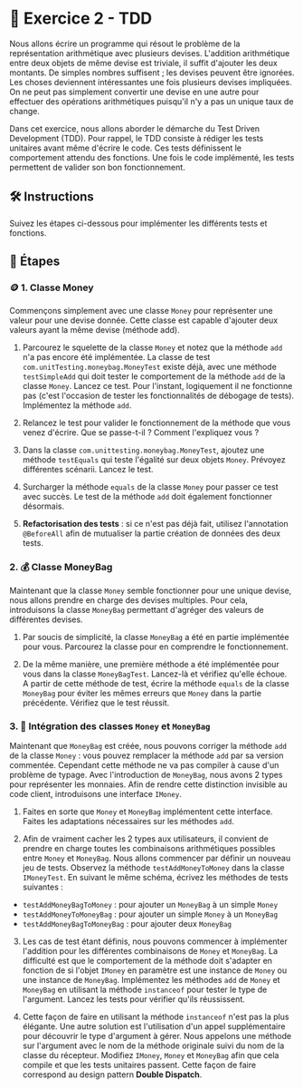# 📝 Exercice 2 - TDD 

Nous allons écrire un programme qui résout le problème de la représentation arithmétique avec plusieurs devises.
L'addition arithmétique entre deux objets de même devise est triviale, il suffit d'ajouter les deux montants.
De simples nombres suffisent ; les devises peuvent être ignorées. Les choses deviennent intéressantes une
fois plusieurs devises impliquées. On ne peut pas simplement convertir une devise en une autre pour effectuer des opérations arithmétiques puisqu'il n'y a pas un unique taux de change.

Dans cet exercice, nous allons aborder le démarche du Test Driven Development (TDD). 
Pour rappel, le TDD consiste à rédiger les tests unitaires avant même d'écrire le code. Ces tests définissent le comportement attendu des fonctions. Une fois le code implémenté, les tests permettent de valider son bon fonctionnement.

## 🛠️ Instructions

Suivez les étapes ci-dessous pour implémenter les différents tests et fonctions.


## 🐾 Étapes

### 🪙 1. Classe Money
Commençons simplement avec une classe `Money` pour représenter une valeur pour une devise
donnée. Cette classe est capable d'ajouter deux valeurs ayant la même devise (méthode add).

1. Parcourez le squelette de la classe `Money` et notez que la méthode `add` n'a pas encore été implémentée. 
La classe de test `com.unitTesting.moneybag.MoneyTest` existe déjà, avec une méthode `testSimpleAdd` qui doit tester le comportement de la méthode `add` de la classe `Money`.
Lancez ce test. Pour l'instant, logiquement il ne fonctionne pas (c'est l'occasion de tester les fonctionnalités de débogage de tests). Implémentez la méthode `add`.


2. Relancez le test pour valider le fonctionnement de la méthode que vous venez d'écrire. Que se passe-t-il ? Comment l'expliquez vous ?


3. Dans la classe `com.unittesting.moneybag.MoneyTest`, ajoutez une méthode `testEquals` qui teste l'égalité sur deux objets `Money`. Prévoyez différentes scénarii. Lancez le test.


4. Surcharger la méthode `equals` de la classe `Money` pour passer ce test avec succès. Le test de la méthode `add` doit également fonctionner désormais.


5. **Refactorisation des tests** : si ce n'est pas déjà fait, utilisez l'annotation `@BeforeAll` afin de mutualiser la partie création de données des deux tests. 

### 2. 💰 Classe MoneyBag
Maintenant que la classe `Money` semble fonctionner pour une unique devise, nous allons prendre en charge
des devises multiples. Pour cela, introduisons la classe `MoneyBag` permettant d'agréger des valeurs de différentes devises.

1. Par soucis de simplicité, la classe `MoneyBag` a été en partie implémentée pour vous. Parcourez la classe pour en comprendre le fonctionnement.


2. De la même manière, une première méthode a été implémentée pour vous dans la classe `MoneyBagTest`. Lancez-là et vérifiez qu'elle échoue. A partir de cette méthode de test, écrire la méthode `equals` de la classe `MoneyBag` pour éviter les mêmes erreurs que `Money` dans la partie précédente. Vérifiez que le test réussit.

### 3. 🤝 Intégration des classes `Money` et `MoneyBag`

Maintenant que `MoneyBag` est créée, nous pouvons corriger la méthode `add` de la classe `Money` : vous pouvez remplacer la méthode `add` par sa version commentée.
Cependant cette méthode ne va pas compiler à cause d'un problème de typage. Avec l'introduction de `MoneyBag`, nous avons 2 types pour représenter les monnaies. Afin de rendre cette distinction invisible au
code client, introduisons une interface `IMoney`. 

1. Faites en sorte que `Money` et `MoneyBag` implémentent cette interface. Faites les adaptations nécessaires sur les méthodes `add`.


2. Afin de vraiment cacher les 2 types aux utilisateurs, il convient de prendre en charge toutes les combinaisons arithmétiques possibles entre `Money` et `MoneyBag`.
Nous allons commencer par définir un nouveau jeu de tests. Observez la méthode `testAddMoneyToMoney` dans la classe `IMoneyTest`. En suivant le même schéma, écrivez les méthodes de tests suivantes :
- `testAddMoneyBagToMoney` : pour ajouter un `MoneyBag` à un simple `Money`
- `testAddMoneyToMoneyBag` : pour ajouter un simple `Money` à un `MoneyBag`
- `testAddMoneyBagToMoneyBag` : pour ajouter deux `MoneyBag`


3. Les cas de test étant définis, nous pouvons commencer à implémenter l'addition pour les différentes combinaisons de `Money` et `MoneyBag`. La difficulté est que le comportement de la méthode doit s'adapter en fonction de si l'objet `IMoney` en paramètre est une instance de `Money` ou une instance de `MoneyBag`. Implémentez les méthodes `add` de `Money` et `MoneyBag` en utilisant la méthode `instanceof` pour tester le type de l'argument. Lancez les tests pour vérifier qu'ils réussissent.


4.  Cette façon de faire en utilisant la méthode `instanceof` n'est pas la plus élégante. Une autre solution est l'utilisation d'un appel supplémentaire pour découvrir le type d'argument à gérer. 
Nous appelons une méthode sur l'argument avec le nom de la méthode originale suivi du nom de la classe du récepteur. 
Modifiez `IMoney`, `Money` et `MoneyBag` afin que cela compile et que les tests unitaires passent.
Cette façon de faire correspond au design pattern **Double Dispatch**.

